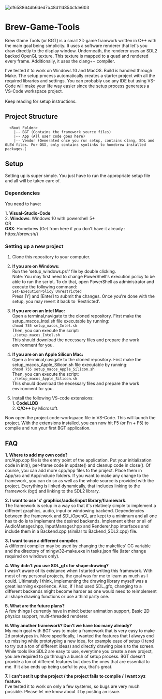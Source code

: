 ![df658864db6ded7b48d11d854c1de603](https://user-images.githubusercontent.com/8151229/169726159-d70c5323-072f-4379-80ab-7247dc127b91.gif)

# Brew-Game-Tools
Brew Game Tools (or BGT) is a small 2D game framwork written in C++ with the main goal being simplicity. 
It uses a software renderer that let's you draw directly to the display window. Underneath, the renderer uses an SDL2 backed OpenGL texture. This texture is mapped to a quad and rendered every frame. Additionally, it uses the clang++ compiler.

I've tested it to work on Windows 10 and MacOS. Build is handled through Make. The setup process automatically creates a starter project with all the required libraries and settings. You can probably use any IDE but using VS-Code will make your life way easier since the setup process generates a VS-Code workspace project.<br><br>
Keep reading for setup instructions.

## Project Structure
```
  <Root Folder>
    |-- BGT (Contains the framework source files)
    |-- App (All user code goes here)
    |-- Vendor (Generated once you run setup, contains clang, SDL and GLEW files. For OSX, only contains symlinks to homebrew installed packages.)
```

## Setup
Setting up is super simple. You just have to run the appropriate setup file and all will be taken care of.

### Dependencies
You need to have:
<p>
  1. <b>Visual-Studio-Code</b><br>
  2. <b>Windows</b>: Windows 10 with powershell 5+<br>
  OR<br>
  <b>OSX</b>: Homebrew (Get from here if you don't have it already : https://brew.sh/)<br>
  
### Setting up a new project
  1. Clone this repository to your computer.<br>
  2. <b>If you are on Windows:</b><br>
  Run the 'setup_windows.ps1' file by double clicking.<br>
  Note: You may first need to change PowerShell's execution policy to be able to run the script. To do that, open PowerShell as administrator and execute the following command:<br>
  ```Set-ExecutionPolicy Unrestricted```<br>
  Press [Y] and [Enter] to submit the changes. Once you're done with the setup, you may revert it back to 'Restricted'.<br>
  3. <b>If you are on an Intel Mac:</b><br>
  Open a terminal,navigate to the cloned repository. First make the setup_macos_Intel.sh file executable by running:<br>
  ```chmod 755 setup_macos_Intel.sh```<br>
  Then, you can execute the script:<br>
  ```./setup_macos_Intel.sh```<br>
  This should download the necessary files and prepare the work environment for you.<br>
  4. <b>If you are on an Apple Silicon Mac:</b><br>
  Open a terminal,navigate to the cloned repository. First make the setup_macos_Apple_Silicon.sh file executable by running:<br>
  ```chmod 755 setup_macos_Apple_Silicon.sh```<br>
  Then, you can execute the script:<br>
  ```./setup_macos_Apple_Silicon.sh```<br>
  This should download the necessary files and prepare the work environment for you.<br>
  
  5. Install the following VS-code extensions: <br>
    1. <b>CodeLLDB</b><br>
    2. <b>C/C++</b> by Microsoft.<br>
  
<p>Now open the project.code-workspace file in VS-Code. This will launch the project. With the extensions installed, you can now hit F5 (or Fn + F5) to compile and run your first BGT application.<br>

## FAQ
  <b>1. Where to add my own code?</b><br>
  src/App.cpp file is the entry point of the application. Put your initialization code in init(), per-frame code in update() and cleanup code in close(). Of course, you can add more cpp/hpp files to the project. Place them in App/src and App/include folders. If you want to make any change to the framework, you can do so as well as the whole source is provided with the project. Everything is linked dynamically, that includes linking to the framework (bgt) and linking to the SDL2 library.<pr>
  
  <b>2. I want to use 'x' graphics/audio/input library/framewark.</b><br>
  The framework is setup in a way so that it's relatively simple to implement a different graphics, audio, input or windowing backend. Dependencies between the framework and SDL/OpenGL are kept to a minimum and all one has to do is to implement the desired backends. Implement either or all of AudioManager.hpp, InputManager.hpp and Renderer.hpp interfaces and include them in a Backend.cpp (similar to Backend_SDL2.cpp) file.<p>
      
  <b>3. I want to use a different compiler.</b><br>
  A different compiler may be used by changing the makefiles' CC variable and the directory of mingw32-make.exe in tasks.json file (later change required on windows only).<p>
    
  <b>4. Why didn't you use SDL_gfx for shape drawing?</b><br>
  I wasn't aware of its existance when I started writing this framework. With most of my personal projects, the goal was for me to learn as much as I could. Ultimately I think, implementing the drawing library myself was a great learning experience. Also, if I had used SDL_gfx, changing to a different backends might become harder as one would need to reimplement all shape drawing functions or use a third party one.<p>
    
  <b>5. What are the future plans?</b><br>
  A few things I currently have in mind: better animation support, Basic 2D physics support, multi-threaded renderer.<p>
  
  <b>6. Why another framework? Don't we have too many already?</b><br>
    My main goal with BGT was to make a framework that is very easy to make 2d prototypes in. More specifically, I wanted the features that I always end up missing while prototyping a new idea, for example ease of setup (I tend to try out a ton of different ideas) and directly drawing pixels to the screen. While tools like SDL2 are easy to use, everytime you create a new project, you are required to go through a bunch of setup process. BGT doesn't provide a ton of different features but does the ones that are essential to me. If it also ends up being useful to you, that's great.<p>
  
  <b>7. I can't set it up the project / the project fails to compile / I want xyz feature.</b><br>
    I've tested it to work on only a few systems, so bugs are very much possible. Please let me know about it by posting an issue.
   
